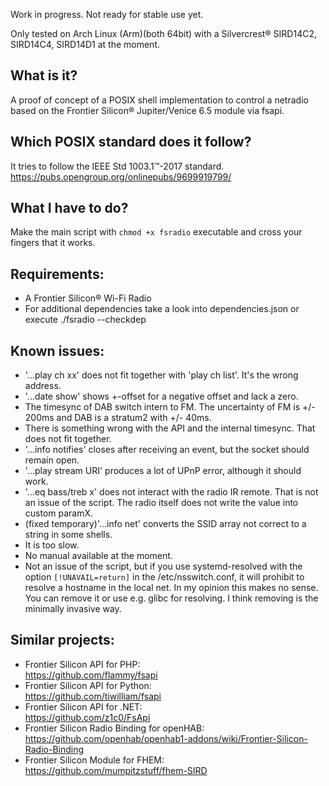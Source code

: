 Work in progress. Not ready for stable use yet.

Only tested on Arch Linux (Arm)(both 64bit) with a Silvercrest® SIRD14C2, SIRD14C4, SIRD14D1 at the moment.


What is it?  
-----------------------------------
A proof of concept of a POSIX shell implementation to control a netradio based on 
the Frontier Silicon® Jupiter/Venice 6.5 module via fsapi.


Which POSIX standard does it follow?
-----------------------------------
It tries to follow the IEEE Std 1003.1™-2017 standard.  
https://pubs.opengroup.org/onlinepubs/9699919799/


What I have to do?  
-----------------------------------
Make the main script with `chmod +x fsradio` executable and cross your fingers that it works.


Requirements:
------------------------------------
* A Frontier Silicon® Wi-Fi Radio
* For additional dependencies take a look into dependencies.json or execute ./fsradio --checkdep


Known issues:   
------------------------------------
* '...play ch xx' does not fit together with 'play ch list'. It's the wrong address.  
* '...date show' shows +-offset for a negative offset and lack a zero. 
* The timesync of DAB switch intern to FM. The uncertainty of FM is +/- 200ms and DAB is a stratum2 with +/- 40ms.
* There is something wrong with the API and the internal timesync. That does not fit together.
* '...info notifies' closes after receiving an event, but the socket should remain open.
* '...play stream URI' produces a lot of UPnP error, although it should work.
* '...eq bass/treb x' does not interact with the radio IR remote. That is not an issue of the script. The radio itself does not write the value into custom paramX.
* (fixed temporary)'...info net' converts the SSID array not correct to a string in some shells.
* It is too slow.
* No manual available at the moment.
* Not an issue of the script, but if you use systemd-resolved with the option `[!UNAVAIL=return]` 
in the /etc/nsswitch.conf, it will prohibit to resolve a hostname in the local net. In my opinion this makes no sense. 
You can remove it or use e.g. glibc for resolving. I think removing is the minimally invasive way.


Similar projects:   
------------------------------------
* Frontier Silicon API for PHP:  
https://github.com/flammy/fsapi
* Frontier Silicon API for Python:  
https://github.com/tiwilliam/fsapi
* Frontier Silicon API for .NET:  
https://github.com/z1c0/FsApi
* Frontier Silicon Radio Binding for openHAB:  
https://github.com/openhab/openhab1-addons/wiki/Frontier-Silicon-Radio-Binding
* Frontier Silicon Module for FHEM:  
https://github.com/mumpitzstuff/fhem-SIRD
